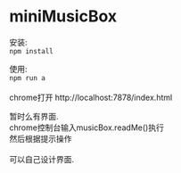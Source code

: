 # miniMusicBox

安装: <br>
`npm install`

使用: <br>
`npm run a`
<br>
<br>
chrome打开 http://localhost:7878/index.html

暂时么有界面.<br>
chrome控制台输入musicBox.readMe()执行<br>
然后根据提示操作
<br>
<br>
可以自己设计界面.